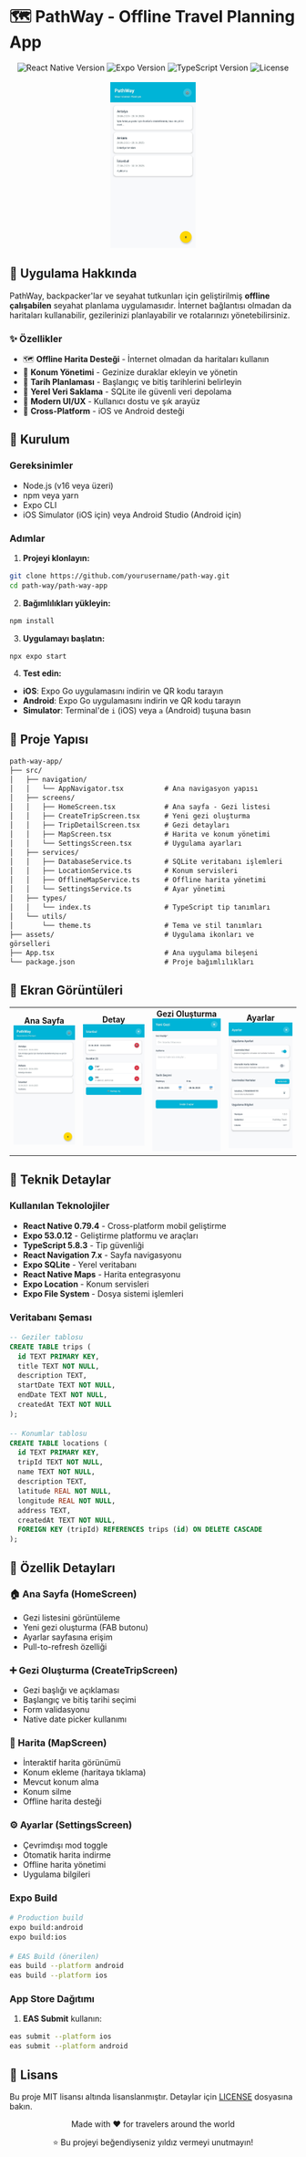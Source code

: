 # 🗺️ PathWay - Offline Travel Planning App

<div align="center">
  <img src="https://img.shields.io/badge/React%20Native-0.79.4-blue?style=for-the-badge&logo=react" alt="React Native Version">
  <img src="https://img.shields.io/badge/Expo-53.0.12-black?style=for-the-badge&logo=expo" alt="Expo Version">
  <img src="https://img.shields.io/badge/TypeScript-5.8.3-blue?style=for-the-badge&logo=typescript" alt="TypeScript Version">
  <img src="https://img.shields.io/badge/License-MIT-green?style=for-the-badge" alt="License">
</div>

<br>

<div align="center">
  <img src="./assets/1.jpg" alt="PathWay App Banner" width="150">
</div>

## 📱 Uygulama Hakkında

PathWay, backpacker'lar ve seyahat tutkunları için geliştirilmiş **offline çalışabilen** seyahat planlama uygulamasıdır. İnternet bağlantısı olmadan da haritaları kullanabilir, gezilerinizi planlayabilir ve rotalarınızı yönetebilirsiniz.

### ✨ Özellikler

- 🗺️ **Offline Harita Desteği** - İnternet olmadan da haritaları kullanın
- 📍 **Konum Yönetimi** - Gezinize duraklar ekleyin ve yönetin
- 📅 **Tarih Planlaması** - Başlangıç ve bitiş tarihlerini belirleyin
- 💾 **Yerel Veri Saklama** - SQLite ile güvenli veri depolama
- 🎨 **Modern UI/UX** - Kullanıcı dostu ve şık arayüz
- 📱 **Cross-Platform** - iOS ve Android desteği

## 🚀 Kurulum

### Gereksinimler

- Node.js (v16 veya üzeri)
- npm veya yarn
- Expo CLI
- iOS Simulator (iOS için) veya Android Studio (Android için)

### Adımlar

1. **Projeyi klonlayın:**
```bash
git clone https://github.com/yourusername/path-way.git
cd path-way/path-way-app
```

2. **Bağımlılıkları yükleyin:**
```bash
npm install
```

3. **Uygulamayı başlatın:**
```bash
npx expo start
```

4. **Test edin:**
- **iOS**: Expo Go uygulamasını indirin ve QR kodu tarayın
- **Android**: Expo Go uygulamasını indirin ve QR kodu tarayın
- **Simulator**: Terminal'de `i` (iOS) veya `a` (Android) tuşuna basın

## 📁 Proje Yapısı

```
path-way-app/
├── src/
│   ├── navigation/
│   │   └── AppNavigator.tsx          # Ana navigasyon yapısı
│   ├── screens/
│   │   ├── HomeScreen.tsx            # Ana sayfa - Gezi listesi
│   │   ├── CreateTripScreen.tsx      # Yeni gezi oluşturma
│   │   ├── TripDetailScreen.tsx      # Gezi detayları
│   │   ├── MapScreen.tsx             # Harita ve konum yönetimi
│   │   └── SettingsScreen.tsx        # Uygulama ayarları
│   ├── services/
│   │   ├── DatabaseService.ts        # SQLite veritabanı işlemleri
│   │   ├── LocationService.ts        # Konum servisleri
│   │   ├── OfflineMapService.ts      # Offline harita yönetimi
│   │   └── SettingsService.ts        # Ayar yönetimi
│   ├── types/
│   │   └── index.ts                  # TypeScript tip tanımları
│   └── utils/
│       └── theme.ts                  # Tema ve stil tanımları
├── assets/                           # Uygulama ikonları ve görselleri
├── App.tsx                           # Ana uygulama bileşeni
└── package.json                      # Proje bağımlılıkları
```

## 🎨 Ekran Görüntüleri

<div align="center">
  <table>
    <tr>
      <td align="center">
        <strong>Ana Sayfa</strong><br>
         <img src="./assets/1.jpg" alt="PathWay App Banner" width="150">
      </td>
      <td align="center">
        <strong>Detay</strong><br>
        <img src="./assets/4.jpg" width="150">
      </td>
      <td align="center">
        <strong>Gezi Oluşturma</strong><br>
        <img src="./assets/5.jpg" width="150">
      </td>
      <td align="center">
        <strong>Ayarlar</strong><br>
        <img src="./assets/3.jpg" width="150">
      </td>
    </tr>
  </table>
</div>

## 🔧 Teknik Detaylar

### Kullanılan Teknolojiler

- **React Native 0.79.4** - Cross-platform mobil geliştirme
- **Expo 53.0.12** - Geliştirme platformu ve araçları
- **TypeScript 5.8.3** - Tip güvenliği
- **React Navigation 7.x** - Sayfa navigasyonu
- **Expo SQLite** - Yerel veritabanı
- **React Native Maps** - Harita entegrasyonu
- **Expo Location** - Konum servisleri
- **Expo File System** - Dosya sistemi işlemleri

### Veritabanı Şeması

```sql
-- Geziler tablosu
CREATE TABLE trips (
  id TEXT PRIMARY KEY,
  title TEXT NOT NULL,
  description TEXT,
  startDate TEXT NOT NULL,
  endDate TEXT NOT NULL,
  createdAt TEXT NOT NULL
);

-- Konumlar tablosu
CREATE TABLE locations (
  id TEXT PRIMARY KEY,
  tripId TEXT NOT NULL,
  name TEXT NOT NULL,
  description TEXT,
  latitude REAL NOT NULL,
  longitude REAL NOT NULL,
  address TEXT,
  createdAt TEXT NOT NULL,
  FOREIGN KEY (tripId) REFERENCES trips (id) ON DELETE CASCADE
);
```

## 🎯 Özellik Detayları

### 🏠 Ana Sayfa (HomeScreen)
- Gezi listesini görüntüleme
- Yeni gezi oluşturma (FAB butonu)
- Ayarlar sayfasına erişim
- Pull-to-refresh özelliği

### ➕ Gezi Oluşturma (CreateTripScreen)
- Gezi başlığı ve açıklaması
- Başlangıç ve bitiş tarihi seçimi
- Form validasyonu
- Native date picker kullanımı

### 📍 Harita (MapScreen)
- İnteraktif harita görünümü
- Konum ekleme (haritaya tıklama)
- Mevcut konum alma
- Konum silme
- Offline harita desteği

### ⚙️ Ayarlar (SettingsScreen)
- Çevrimdışı mod toggle
- Otomatik harita indirme
- Offline harita yönetimi
- Uygulama bilgileri

### Expo Build

```bash
# Production build
expo build:android
expo build:ios

# EAS Build (önerilen)
eas build --platform android
eas build --platform ios
```

### App Store Dağıtımı

1. **EAS Submit** kullanın:
```bash
eas submit --platform ios
eas submit --platform android
```

## 📄 Lisans

Bu proje MIT lisansı altında lisanslanmıştır. Detaylar için [LICENSE](LICENSE) dosyasına bakın.

<div align="center">
  <p>Made with ❤️ for travelers around the world</p>
  <p>⭐ Bu projeyi beğendiyseniz yıldız vermeyi unutmayın!</p>
</div> 
